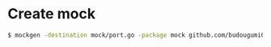 # Create mock

```bash
$ mockgen -destination mock/port.go -package mock github.com/budougumi0617/til/go/gomock Client,Foo
```
